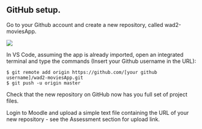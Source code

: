 ## GitHub setup.

Go to your Github account and create a new repository, called wad2-moviesApp. 

![][github]

In VS Code, assuming the app is already imported, open an integrated terminal and type the commands (Insert your Github username in the URL):
~~~
$ git remote add origin https://github.com/[your github username]/wad2-moviesApp.git
$ git push -u origin master
~~~
Check that the new repository on GitHub now has you full set of project files.

Login to Moodle and upload a simple text file containing the URL of your new repository - see the Assessment section for upload link.


[github]: ./img/github.png